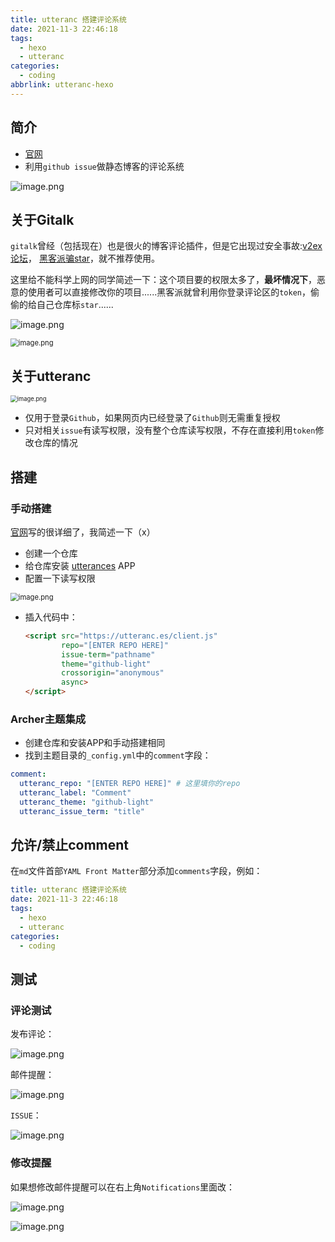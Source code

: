```yaml
---
title: utteranc 搭建评论系统
date: 2021-11-3 22:46:18
tags:  
  - hexo
  - utteranc
categories:
  - coding
abbrlink: utteranc-hexo
---
```




## 简介

* [官网](https://utteranc.es/)
* 利用`github issue`做静态博客的评论系统

![image.png](https://s3.xiabee.cn/pic/weibo-backup/0084b03xly1gw26hn9pp6j30rk0a5dh7.jpg)



## 关于Gitalk

`gitalk`曾经（包括现在）也是很火的博客评论插件，但是它出现过安全事故:[v2ex论坛](https://www.v2ex.com/t/535608)， [黑客派骗star](https://www.v2ex.com/t/534800?p=2)，就不推荐使用。

这里给不能科学上网的同学简述一下：这个项目要的权限太多了，**最坏情况下**，恶意的使用者可以直接修改你的项目......黑客派就曾利用你登录评论区的`token`，偷偷的给自己仓库标`star`......

![image.png](https://s3.xiabee.cn/pic/weibo-backup/0084b03xgy1gw26w6dt86j30p90o412i.jpg)





<img src="https://s3.xiabee.cn/pic/weibo-backup/0084b03xgy1gw26pr4jzuj30ji0g5jv8.jpg" alt="image.png" style="zoom: 80%;" />





## 关于utteranc

<img src="https://s3.xiabee.cn/pic/weibo-backup/0084b03xly1gw2700msb4j30eo0nhq62.jpg" alt="image.png" style="zoom: 67%;" />

* 仅用于登录`Github`，如果网页内已经登录了`Github`则无需重复授权
* 只对相关`issue`有读写权限，没有整个仓库读写权限，不存在直接利用`token`修改仓库的情况



## 搭建

### 手动搭建

[官网](https://utteranc.es/)写的很详细了，我简述一下（x）

* 创建一个仓库
* 给仓库安装 [utterances](https://github.com/apps/utterances) APP
* 配置一下读写权限

<img src="https://s3.xiabee.cn/pic/weibo-backup/0084b03xgy1gw2779my61j30ia0le780.jpg" alt="image.png" style="zoom: 80%;" />

* 插入代码中：

  ```html
  <script src="https://utteranc.es/client.js"
          repo="[ENTER REPO HERE]"
          issue-term="pathname"
          theme="github-light"
          crossorigin="anonymous"
          async>
  </script>
  ```



### Archer主题集成

* 创建仓库和安装APP和手动搭建相同
* 找到主题目录的`_config.yml`中的`comment`字段：

```yml
comment:
  utteranc_repo: "[ENTER REPO HERE]" # 这里填你的repo
  utteranc_label: "Comment"
  utteranc_theme: "github-light"
  utteranc_issue_term: "title"
```



## 允许/禁止comment

在`md`文件首部`YAML Front Matter`部分添加`comments`字段，例如：

```yml
title: utteranc 搭建评论系统
date: 2021-11-3 22:46:18
tags:  
  - hexo
  - utteranc
categories:
  - coding
```



## 测试

### 评论测试

发布评论：

![image.png](https://s3.xiabee.cn/pic/weibo-backup/0084b03xly1gw27jubr7yj30s90df0ul.jpg)



邮件提醒：

![image.png](https://s3.xiabee.cn/pic/weibo-backup/0084b03xly1gw27kqwm16j30m80ex7bk.jpg)



`ISSUE`：

![image.png](https://s3.xiabee.cn/pic/weibo-backup/0084b03xgy1gw27lhsg4tj30zs0ljthv.jpg)



### 修改提醒

如果想修改邮件提醒可以在右上角`Notifications`里面改：

![image.png](https://s3.xiabee.cn/pic/weibo-backup/0084b03xgy1gw27n0sqcaj30e00dx77c.jpg)



![image.png](https://s3.xiabee.cn/pic/weibo-backup/0084b03xgy1gw27ne3uqdj30e00ckgnj.jpg)